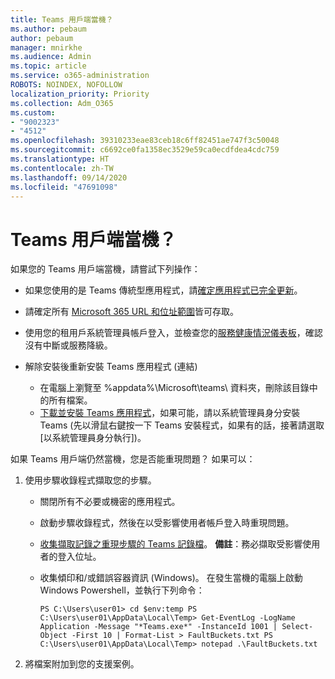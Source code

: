 ```yaml
---
title: Teams 用戶端當機？
ms.author: pebaum
author: pebaum
manager: mnirkhe
ms.audience: Admin
ms.topic: article
ms.service: o365-administration
ROBOTS: NOINDEX, NOFOLLOW
localization_priority: Priority
ms.collection: Adm_O365
ms.custom:
- "9002323"
- "4512"
ms.openlocfilehash: 39310233eae83ceb18c6ff82451ae747f3c50048
ms.sourcegitcommit: c6692ce0fa1358ec3529e59ca0ecdfdea4cdc759
ms.translationtype: HT
ms.contentlocale: zh-TW
ms.lasthandoff: 09/14/2020
ms.locfileid: "47691098"
---
```

# <a name="teams-client-crashing"></a>Teams 用戶端當機？

如果您的 Teams 用戶端當機，請嘗試下列操作：

- 如果您使用的是 Teams 傳統型應用程式，請[確定應用程式已完全更新](https://support.office.com/article/Update-Microsoft-Teams-535a8e4b-45f0-4f6c-8b3d-91bca7a51db1)。

- 請確定所有 [Microsoft 365 URL 和位址範圍](https://docs.microsoft.com/microsoftteams/connectivity-issues)皆可存取。

- 使用您的租用戶系統管理員帳戶登入，並檢查您的[服務健康情況儀表板](https://docs.microsoft.com/office365/enterprise/view-service-health)，確認沒有中斷或服務降級。

- 解除安裝後重新安裝 Teams 應用程式 (連結)
    - 在電腦上瀏覽至 %appdata%\Microsoft\teams\ 資料夾，刪除該目錄中的所有檔案。
    - [下載並安裝 Teams 應用程式](https://www.microsoft.com/microsoft-365/microsoft-teams/group-chat-software#office-DesktopAppDownload-ofoushy)，如果可能，請以系統管理員身分安裝 Teams (先以滑鼠右鍵按一下 Teams 安裝程式，如果有的話，接著請選取 [以系統管理員身分執行])。

如果 Teams 用戶端仍然當機，您是否能重現問題？ 如果可以：

1. 使用步驟收錄程式擷取您的步驟。
    - 關閉所有不必要或機密的應用程式。
    - 啟動步驟收錄程式，然後在以受影響使用者帳戶登入時重現問題。
    - [收集擷取記錄之重現步驟的 Teams 記錄檔](https://docs.microsoft.com/microsoftteams/log-files)。 **備註**：務必擷取受影響使用者的登入位址。
    - 收集傾印和/或錯誤容器資訊 (Windows)。 在發生當機的電腦上啟動 Windows Powershell，並執行下列命令：

        `
        PS C:\Users\user01> cd $env:temp
        PS C:\Users\user01\AppData\Local\Temp> Get-EventLog -LogName Application -Message "*Teams.exe*" -InstanceId 1001 | Select-Object -First 10 | Format-List > FaultBuckets.txt
        PS C:\Users\user01\AppData\Local\Temp> notepad .\FaultBuckets.txt
        `
    
2. 將檔案附加到您的支援案例。
